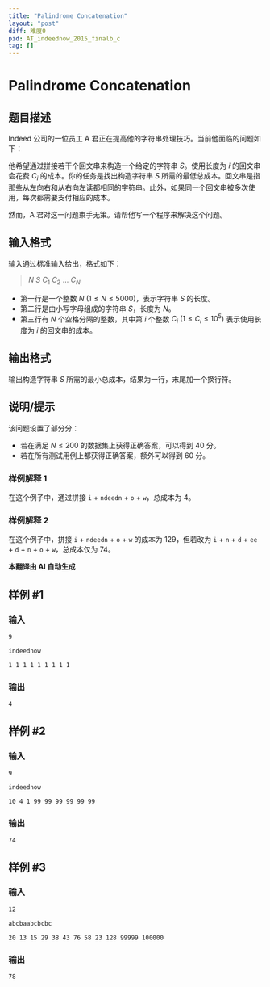 ```yaml
---
title: "Palindrome Concatenation"
layout: "post"
diff: 难度0
pid: AT_indeednow_2015_finalb_c
tag: []
---
```


# Palindrome Concatenation

## 题目描述

Indeed 公司的一位员工 A 君正在提高他的字符串处理技巧。当前他面临的问题如下：

他希望通过拼接若干个回文串来构造一个给定的字符串 $S$。使用长度为 $i$ 的回文串会花费 $C_i$ 的成本。你的任务是找出构造字符串 $S$ 所需的最低总成本。回文串是指那些从左向右和从右向左读都相同的字符串。此外，如果同一个回文串被多次使用，每次都需要支付相应的成本。

然而，A 君对这一问题束手无策。请帮他写一个程序来解决这个问题。

## 输入格式

输入通过标准输入给出，格式如下：

> $N$ $S$ $C_1$ $C_2$ ... $C_N$

- 第一行是一个整数 $N\ (1 \leq N \leq 5000)$，表示字符串 $S$ 的长度。
- 第二行是由小写字母组成的字符串 $S$，长度为 $N$。
- 第三行有 $N$ 个空格分隔的整数，其中第 $i$ 个整数 $C_i\ (1 \leq C_i \leq 10^5)$ 表示使用长度为 $i$ 的回文串的成本。

## 输出格式

输出构造字符串 $S$ 所需的最小总成本，结果为一行，末尾加一个换行符。

## 说明/提示

该问题设置了部分分：

- 若在满足 $N \leq 200$ 的数据集上获得正确答案，可以得到 $40$ 分。
- 若在所有测试用例上都获得正确答案，额外可以得到 $60$ 分。

### 样例解释 1

在这个例子中，通过拼接 `i` + `ndeedn` + `o` + `w`，总成本为 $4$。

### 样例解释 2

在这个例子中，拼接 `i` + `ndeedn` + `o` + `w` 的成本为 $129$，但若改为 `i` + `n` + `d` + `ee` + `d` + `n` + `o` + `w`，总成本仅为 $74$。

 **本翻译由 AI 自动生成**

## 样例 #1

### 输入

```
9
indeednow
1 1 1 1 1 1 1 1 1
```

### 输出

```
4
```

## 样例 #2

### 输入

```
9
indeednow
10 4 1 99 99 99 99 99 99
```

### 输出

```
74
```

## 样例 #3

### 输入

```
12
abcbaabcbcbc
20 13 15 29 38 43 76 58 23 128 99999 100000
```

### 输出

```
78
```

